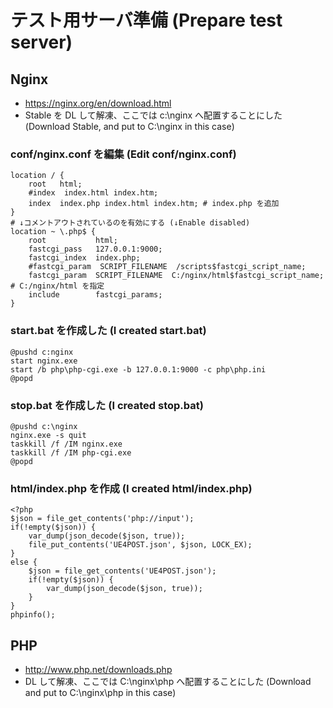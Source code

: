 # テスト用サーバ準備 (Prepare test server)

## Nginx
* https://nginx.org/en/download.html
* Stable を DL して解凍、ここでは c:\nginx へ配置することにした (Download Stable, and put to C:\nginx in this case)

### conf/nginx.conf を編集 (Edit conf/nginx.conf)
~~~
location / {
	root   html;
	#index  index.html index.htm;
	index  index.php index.html index.htm; # index.php を追加
}
# ↓コメントアウトされているのを有効にする (↓Enable disabled)
location ~ \.php$ {
	root           html;
	fastcgi_pass   127.0.0.1:9000;
	fastcgi_index  index.php;
	#fastcgi_param  SCRIPT_FILENAME  /scripts$fastcgi_script_name;
	fastcgi_param  SCRIPT_FILENAME  C:/nginx/html$fastcgi_script_name; # C:/nginx/html を指定
	include        fastcgi_params;
}
~~~

### start.bat を作成した (I created start.bat)
~~~
@pushd c:nginx
start nginx.exe
start /b php\php-cgi.exe -b 127.0.0.1:9000 -c php\php.ini
@popd
~~~

### stop.bat を作成した (I created stop.bat)
~~~
@pushd c:\nginx
nginx.exe -s quit
taskkill /f /IM nginx.exe
taskkill /f /IM php-cgi.exe
@popd
~~~

### html/index.php を作成 (I created html/index.php) 
~~~
<?php
$json = file_get_contents('php://input');
if(!empty($json)) {
    var_dump(json_decode($json, true));
    file_put_contents('UE4POST.json', $json, LOCK_EX);
}
else {
    $json = file_get_contents('UE4POST.json');
    if(!empty($json)) {
        var_dump(json_decode($json, true));
    }
}
phpinfo();
~~~

## PHP
* http://www.php.net/downloads.php
* DL して解凍、ここでは C:\nginx\php へ配置することにした (Download and put to C:\nginx\php in this case)
